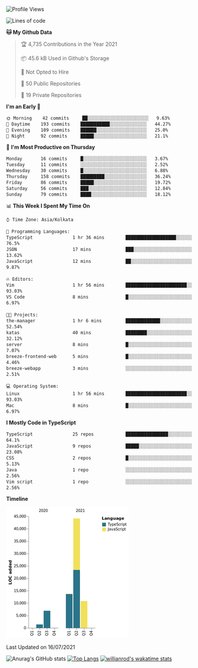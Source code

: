 <!--START_SECTION:waka-->
![Profile Views](http://img.shields.io/badge/Profile%20Views-1-blue)

![Lines of code](https://img.shields.io/badge/From%20Hello%20World%20I%27ve%20Written-77150%20lines%20of%20code-blue)

**🐱 My Github Data** 

> 🏆 4,735 Contributions in the Year 2021
 > 
> 📦 45.6 kB Used in Github's Storage 
 > 
> 🚫 Not Opted to Hire
 > 
> 📜 50 Public Repositories 
 > 
> 🔑 19 Private Repositories  
 > 
**I'm an Early 🐤** 

```text
🌞 Morning    42 commits     ██░░░░░░░░░░░░░░░░░░░░░░░   9.63% 
🌆 Daytime    193 commits    ███████████░░░░░░░░░░░░░░   44.27% 
🌃 Evening    109 commits    ██████░░░░░░░░░░░░░░░░░░░   25.0% 
🌙 Night      92 commits     █████░░░░░░░░░░░░░░░░░░░░   21.1%

```
📅 **I'm Most Productive on Thursday** 

```text
Monday       16 commits     █░░░░░░░░░░░░░░░░░░░░░░░░   3.67% 
Tuesday      11 commits     ░░░░░░░░░░░░░░░░░░░░░░░░░   2.52% 
Wednesday    30 commits     █░░░░░░░░░░░░░░░░░░░░░░░░   6.88% 
Thursday     158 commits    █████████░░░░░░░░░░░░░░░░   36.24% 
Friday       86 commits     █████░░░░░░░░░░░░░░░░░░░░   19.72% 
Saturday     56 commits     ███░░░░░░░░░░░░░░░░░░░░░░   12.84% 
Sunday       79 commits     ████░░░░░░░░░░░░░░░░░░░░░   18.12%

```


📊 **This Week I Spent My Time On** 

```text
⌚︎ Time Zone: Asia/Kolkata

💬 Programming Languages: 
TypeScript               1 hr 36 mins        ███████████████████░░░░░░   76.5% 
JSON                     17 mins             ███░░░░░░░░░░░░░░░░░░░░░░   13.62% 
JavaScript               12 mins             ██░░░░░░░░░░░░░░░░░░░░░░░   9.87%

🔥 Editors: 
Vim                      1 hr 56 mins        ███████████████████████░░   93.03% 
VS Code                  8 mins              █░░░░░░░░░░░░░░░░░░░░░░░░   6.97%

🐱‍💻 Projects: 
the-manager              1 hr 6 mins         █████████████░░░░░░░░░░░░   52.54% 
katas                    40 mins             ████████░░░░░░░░░░░░░░░░░   32.12% 
server                   8 mins              █░░░░░░░░░░░░░░░░░░░░░░░░   7.07% 
breeze-frontend-web      5 mins              █░░░░░░░░░░░░░░░░░░░░░░░░   4.46% 
breeze-webapp            3 mins              ░░░░░░░░░░░░░░░░░░░░░░░░░   2.51%

💻 Operating System: 
Linux                    1 hr 56 mins        ███████████████████████░░   93.03% 
Mac                      8 mins              █░░░░░░░░░░░░░░░░░░░░░░░░   6.97%

```

**I Mostly Code in TypeScript** 

```text
TypeScript               25 repos            ████████████████░░░░░░░░░   64.1% 
JavaScript               9 repos             █████░░░░░░░░░░░░░░░░░░░░   23.08% 
CSS                      2 repos             █░░░░░░░░░░░░░░░░░░░░░░░░   5.13% 
Java                     1 repo              ░░░░░░░░░░░░░░░░░░░░░░░░░   2.56% 
Vim script               1 repo              ░░░░░░░░░░░░░░░░░░░░░░░░░   2.56%

```


**Timeline**

![Chart not found](https://raw.githubusercontent.com/wise-introvert/wise-introvert/master/charts/bar_graph.png) 


 Last Updated on 16/07/2021
<!--END_SECTION:waka-->
![Anurag's GitHub stats](https://github-readme-stats.vercel.app/api?username=wise-introvert&count_private=true&show_icons=true)
[![Top Langs](https://github-readme-stats.vercel.app/api/top-langs/?username=wise-introvert&langs_count=10)](https://github.com/anuraghazra/github-readme-stats)
[![willianrod's wakatime stats](https://github-readme-stats.vercel.app/api/wakatime?username=wiseintrovert)](https://github.com/anuraghazra/github-readme-stats)
